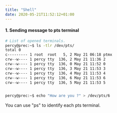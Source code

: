 ```yaml
---
title: "Shell"
date: 2020-05-21T11:52:12+01:00
---
```



#### 1. Sending message to pts terminal

```bash
# List of opened terminals. 
percy@prec:~$ ls -tlr /dev/pts/
total 0
c--------- 1 root  root   5, 2 May 21 06:18 ptmx
crw--w---- 1 percy tty  136, 2 May 21 11:36 2
crw--w---- 1 percy tty  136, 0 May 21 11:52 0
crw--w---- 1 percy tty  136, 3 May 21 11:53 3
crw--w---- 1 percy tty  136, 4 May 21 11:53 4
crw--w---- 1 percy tty  136, 6 May 21 11:53 6
crw--w---- 1 percy tty  136, 5 May 21 11:53 5


percy@prec:~$ echo "How are you ?" > /dev/pts/6

```

You can use "ps" to identify each pts terminal.

